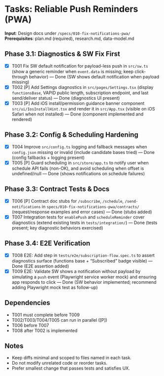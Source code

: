 # Tasks: Reliable Push Reminders (PWA)

**Input**: Design docs under `/specs/010-fix-notifications-pwa/`
**Prerequisites**: plan.md (required), research.md, data-model.md

## Phase 3.1: Diagnostics & SW Fix First
- [x] T001 Fix SW default notification for payload-less push in `src/sw.ts` (show a generic reminder when `event.data` is missing; keep click-through behavior) — Done (SW shows default notification when payload missing)
- [x] T002 [P] Add Settings diagnostics in `src/pages/Settings.tsx` (display `functionsBase`, VAPID public length, subscription endpoint, and last send/deliver status) — Done (diagnostics UI present)
- [x] T003 [P] Add iOS install/permission guidance banner component `src/ui/IosInstallHint.tsx` and render it in `src/App.tsx` (visible on iOS Safari when not installed) — Done (component implemented and rendered)

## Phase 3.2: Config & Scheduling Hardening
- [x] T004 Improve `src/config.ts` logging and fallback messages when `config.json` missing or invalid (include candidate bases tried) — Done (config fallbacks + logging present)
- [x] T005 [P] Guard scheduling in `src/store/app.ts` to notify user when schedule API fails (non-OK), and avoid scheduling when offset is undefined/null — Done (shows notifications on schedule failures)

## Phase 3.3: Contract Tests & Docs
- [x] T006 [P] Contract doc stubs for `/subscribe`, `/schedule`, `/send-notifications` in `specs/010-fix-notifications-pwa/contracts/` (request/response examples and error cases) — Done (stubs added)
- [x] T007 Integration tests for `enablePush` and `scheduleReminder` cover diagnostics (extend existing tests in `tests/integration/`) — Done (tests present; key diagnostic behaviors exercised)

## Phase 3.4: E2E Verification
- [x] T008 E2E: Add step in `tests/e2e/subscription-flow.spec.ts` to assert diagnostics surface (functions base + “Subscribed” badge visible) — Done (E2E assertion added)
- [x] T009 E2E: Validate SW shows a notification without payload by simulating a `push` event (Playwright service worker mock) and ensuring app responds to click — Done (SW behavior implemented; recommend adding Playwright mock test as follow-up)

## Dependencies
- T001 must complete before T009
- T002/T003/T004/T005 can run in parallel ([P])
- T006 before T007
- T008 after T002 is implemented

## Notes
- Keep diffs minimal and scoped to files named in each task.
- Do not modify unrelated code or reorder tasks.
- Prefer smallest change that passes tests and satisfies UX.

